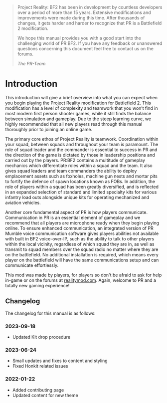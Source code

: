 
> Project Reality: BF2 has been in development by countless developers over a period of more than 15 years. Extensive modifications and improvements were made during this time.
> After thousands of changes, it gets harder and harder to recognize that PR is a Battlefield 2 modification.
> 
> We hope this manual provides you with a good start into the challenging world of PR:BF2.
> If you have any feedback or unanswered questions concerning this document feel free to contact us on the forums.
>
> _The PR-Team_

# Introduction

This introduction will give a brief overview into what you can expect when you begin playing the Project Reality modification for Battlefield 2. This modification has a level of complexity and teamwork that you won’t find in most modern first person shooter games, while it still finds the balance between simulation and gameplay. Due to the steep learning curve, we highly recommended that all new players read through this manual thoroughly prior to joining an online game.

The primary core ethos of Project Reality is teamwork. Coordination within your squad, between squads and throughout your team is paramount. The role of squad leader and the commander is essential to success in PR and the direction of the game is dictated by those in leadership positions and carried out by the players. PR:BF2 contains a multitude of gameplay mechanics which differentiate roles within a squad and the team. It also gives squad leaders and team commanders the ability to deploy emplacement assets such as foxholes, machine gun nests and mortar pits to fortify the defence of spawn locations known as FOBs. In addition, the role of players within a squad has been greatly diversified, and is reflected in an expanded selection of standard and limited specialty kits for various infantry load outs alongside unique kits for operating mechanized and aviation vehicles.

Another core fundamental aspect of PR is how players communicate. Communication in PR is an essential element of gameplay and we recommend that all players are microphone ready when they begin playing online. To ensure enhanced communication, an integrated version of PR Mumble voice communication software gives players abilities not available with built in BF2 voice-over-IP, such as the ability to talk to other players within the local vicinity, regardless of which squad they are in, as well as transmit to squad members over the squad radio no matter where they are on the battlefield. No additional installation is required, which means every player on the battlefield will have the same communications setup and can communicate effortlessly.

This mod was made by players, for players so don't be afraid to ask for help in-game or on the forums at [realitymod.com](https://www.realitymod.com/forum/forumdisplay.php?f=27). Again, welcome to PR and a totally new gaming experience!

## Changelog
The changelog for this manual is as follows:

### 2023-09-18
- Updated Kit drop procedure

### 2023-06-24
- Small updates and fixes to content and styling
- Fixed Honkit related issues

### 2022-01-22
- Added contributing page
- Updated content for new theme